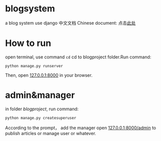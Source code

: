 # blogsystem
a blog system use django
中文文档 Chinese document: 点击[此处](https://github.com/icaijy/blogsystem/tree/chiness)
# How to run
open terminal, use command ```cd``` cd to blogproject folder.Run command:
```
python manage.py runserver
```
Then, open [127.0.0.1:8000](https://127.0.0.1:8000) in your browser.
# admin&manager
in folder *blogproject*, run command:
```
python manage.py createsuperuser
```
According to the prompt， add the manager
open [127.0.0.1:8000/admin](https://127.0.0.1:8000/admin) to publish articles or manage user or whatever.
